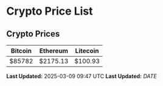 # Crypto Price List

## Crypto Prices
| Bitcoin | Ethereum | Litecoin |
| ------- | -------- | -------- |
| $85782 | $2175.13 | $100.93 |
**Last Updated:** 2025-03-09 09:47 UTC
**Last Updated:** $DATE$
